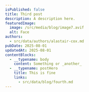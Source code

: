 ```yaml
---
isPublished: false
title: Third post
description: A description here.
featuredImage:
  image: /src/media/blog/image7.avif
  alt: Face
authors:
  - src/data/authors/alastair-cox.md
pubDate: 2025-08-01
updatedAt: 2025-08-01
contentBlocks:
  - __typename: body
    content: Something or _another_
  - __typename: postHero
    title: This is fine
    links:
      - src/data/blog/fourth.md
---
```

